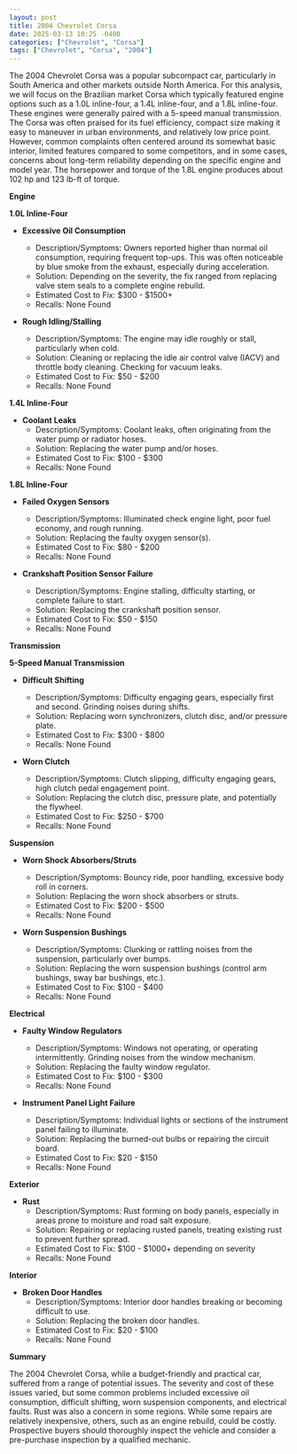 ```yaml
---
layout: post
title: 2004 Chevrolet Corsa
date: 2025-03-13 10:25 -0400
categories: ["Chevrolet", "Corsa"]
tags: ["Chevrolet", "Corsa", "2004"]
---
```

The 2004 Chevrolet Corsa was a popular subcompact car, particularly in South America and other markets outside North America. For this analysis, we will focus on the Brazilian market Corsa which typically featured engine options such as a 1.0L inline-four, a 1.4L inline-four, and a 1.8L inline-four. These engines were generally paired with a 5-speed manual transmission. The Corsa was often praised for its fuel efficiency, compact size making it easy to maneuver in urban environments, and relatively low price point. However, common complaints often centered around its somewhat basic interior, limited features compared to some competitors, and in some cases, concerns about long-term reliability depending on the specific engine and model year. The horsepower and torque of the 1.8L engine produces about 102 hp and 123 lb-ft of torque.

**Engine**

**1.0L Inline-Four**

*   **Excessive Oil Consumption**
    *   Description/Symptoms: Owners reported higher than normal oil consumption, requiring frequent top-ups. This was often noticeable by blue smoke from the exhaust, especially during acceleration.
    *   Solution: Depending on the severity, the fix ranged from replacing valve stem seals to a complete engine rebuild.
    *   Estimated Cost to Fix: $300 - $1500+
    *   Recalls: None Found

*   **Rough Idling/Stalling**
    *   Description/Symptoms: The engine may idle roughly or stall, particularly when cold.
    *   Solution: Cleaning or replacing the idle air control valve (IACV) and throttle body cleaning. Checking for vacuum leaks.
    *   Estimated Cost to Fix: $50 - $200
    *   Recalls: None Found

**1.4L Inline-Four**

*   **Coolant Leaks**
    *   Description/Symptoms: Coolant leaks, often originating from the water pump or radiator hoses.
    *   Solution: Replacing the water pump and/or hoses.
    *   Estimated Cost to Fix: $100 - $300
    *   Recalls: None Found

**1.8L Inline-Four**

*   **Failed Oxygen Sensors**
    *   Description/Symptoms: Illuminated check engine light, poor fuel economy, and rough running.
    *   Solution: Replacing the faulty oxygen sensor(s).
    *   Estimated Cost to Fix: $80 - $200
    *   Recalls: None Found

*   **Crankshaft Position Sensor Failure**
    *   Description/Symptoms: Engine stalling, difficulty starting, or complete failure to start.
    *   Solution: Replacing the crankshaft position sensor.
    *   Estimated Cost to Fix: $50 - $150
    *   Recalls: None Found

**Transmission**

**5-Speed Manual Transmission**

*   **Difficult Shifting**
    *   Description/Symptoms: Difficulty engaging gears, especially first and second. Grinding noises during shifts.
    *   Solution: Replacing worn synchronizers, clutch disc, and/or pressure plate.
    *   Estimated Cost to Fix: $300 - $800
    *   Recalls: None Found

*   **Worn Clutch**
    *   Description/Symptoms: Clutch slipping, difficulty engaging gears, high clutch pedal engagement point.
    *   Solution: Replacing the clutch disc, pressure plate, and potentially the flywheel.
    *   Estimated Cost to Fix: $250 - $700
    *   Recalls: None Found

**Suspension**

*   **Worn Shock Absorbers/Struts**
    *   Description/Symptoms: Bouncy ride, poor handling, excessive body roll in corners.
    *   Solution: Replacing the worn shock absorbers or struts.
    *   Estimated Cost to Fix: $200 - $500
    *   Recalls: None Found

*   **Worn Suspension Bushings**
    *   Description/Symptoms: Clunking or rattling noises from the suspension, particularly over bumps.
    *   Solution: Replacing the worn suspension bushings (control arm bushings, sway bar bushings, etc.).
    *   Estimated Cost to Fix: $100 - $400
    *   Recalls: None Found

**Electrical**

*   **Faulty Window Regulators**
    *   Description/Symptoms: Windows not operating, or operating intermittently. Grinding noises from the window mechanism.
    *   Solution: Replacing the faulty window regulator.
    *   Estimated Cost to Fix: $100 - $300
    *   Recalls: None Found

*   **Instrument Panel Light Failure**
    *   Description/Symptoms: Individual lights or sections of the instrument panel failing to illuminate.
    *   Solution: Replacing the burned-out bulbs or repairing the circuit board.
    *   Estimated Cost to Fix: $20 - $150
    *   Recalls: None Found

**Exterior**

*   **Rust**
    *   Description/Symptoms: Rust forming on body panels, especially in areas prone to moisture and road salt exposure.
    *   Solution: Repairing or replacing rusted panels, treating existing rust to prevent further spread.
    *   Estimated Cost to Fix: $100 - $1000+ depending on severity
    *   Recalls: None Found

**Interior**

*   **Broken Door Handles**
    *   Description/Symptoms: Interior door handles breaking or becoming difficult to use.
    *   Solution: Replacing the broken door handles.
    *   Estimated Cost to Fix: $20 - $100
    *   Recalls: None Found

**Summary**

The 2004 Chevrolet Corsa, while a budget-friendly and practical car, suffered from a range of potential issues. The severity and cost of these issues varied, but some common problems included excessive oil consumption, difficult shifting, worn suspension components, and electrical faults. Rust was also a concern in some regions. While some repairs are relatively inexpensive, others, such as an engine rebuild, could be costly. Prospective buyers should thoroughly inspect the vehicle and consider a pre-purchase inspection by a qualified mechanic.


